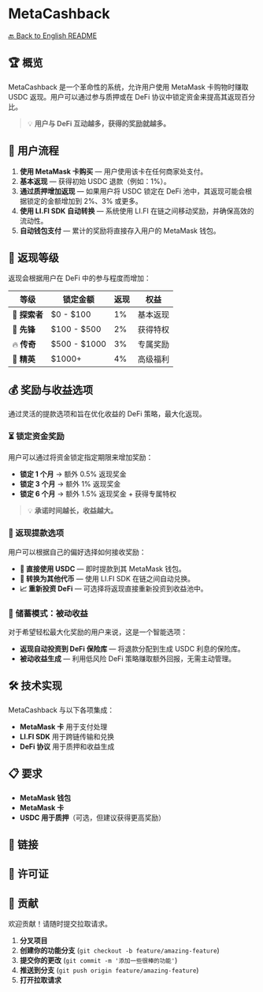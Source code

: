 # MetaCashback

[🔙 Back to English README](../README.md)

## 🏆 概览
MetaCashback 是一个革命性的系统，允许用户使用 MetaMask 卡购物时赚取 USDC 返现。用户可以通过参与质押或在 DeFi 协议中锁定资金来提高其返现百分比。

> 💡 **用户与 DeFi 互动越多，获得的奖励就越多。**

## 🚀 用户流程

1. **使用 MetaMask 卡购买** — 用户使用该卡在任何商家处支付。
2. **基本返现** — 获得初始 USDC 退款（例如：1%）。
3. **通过质押增加返现** — 如果用户将 USDC 锁定在 DeFi 池中，其返现可能会根据锁定的金额增加到 2%、3% 或更多。
4. **使用 LI.FI SDK 自动转换** — 系统使用 LI.FI 在链之间移动奖励，并确保高效的流动性。
5. **自动钱包支付** — 累计的奖励将直接存入用户的 MetaMask 钱包。

## 🎯 返现等级

返现会根据用户在 DeFi 中的参与程度而增加：

| 等级 | 锁定金额 | 返现 | 权益 |
|------|----------|------|------|
| 🔰 **探索者** | $0 - $100 | 1% | 基本返现 |
| 🚀 **先锋** | $100 - $500 | 2% | 获得特权 |
| 🔥 **传奇** | $500 - $1000 | 3% | 专属奖励 |
| 👑 **精英** | $1000+ | 4% | 高级福利 |

## 💰 奖励与收益选项

通过灵活的提款选项和旨在优化收益的 DeFi 策略，最大化返现。

### ⏳ 锁定资金奖励

用户可以通过将资金锁定指定期限来增加奖励：

- **锁定 1 个月** → 额外 0.5% 返现奖金
- **锁定 3 个月** → 额外 1% 返现奖金
- **锁定 6 个月** → 额外 1.5% 返现奖金 + 获得专属特权

> 💡 **承诺时间越长，收益越大。**

### 🔄 返现提款选项

用户可以根据自己的偏好选择如何接收奖励：

- **💸 直接使用 USDC** — 即时提款到其 MetaMask 钱包。
- **🔄 转换为其他代币** — 使用 LI.FI SDK 在链之间自动兑换。
- **📈 重新投资 DeFi** — 可选择将返现直接重新投资到收益池中。

### 🏦 储蓄模式：被动收益

对于希望轻松最大化奖励的用户来说，这是一个智能选项：

- **返现自动投资到 DeFi 保险库** — 将退款分配到生成 USDC 利息的保险库。
- **被动收益生成** — 利用低风险 DeFi 策略赚取额外回报，无需主动管理。

## 🛠️ 技术实现

MetaCashback 与以下各项集成：

- **MetaMask 卡** 用于支付处理
- **LI.FI SDK** 用于跨链传输和兑换
- **DeFi 协议** 用于质押和收益生成

## 📋 要求

- **MetaMask 钱包**
- **MetaMask 卡**
- **USDC 用于质押**（可选，但建议获得更高奖励）

## 🔗 链接

## 📄 许可证

## 👥 贡献

欢迎贡献！请随时提交拉取请求。

1. **分叉项目**
2. **创建你的功能分支** (`git checkout -b feature/amazing-feature`)
3. **提交你的更改** (`git commit -m '添加一些很棒的功能'`)
4. **推送到分支** (`git push origin feature/amazing-feature`)
5. **打开拉取请求**
